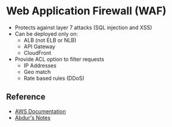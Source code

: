 # Web Application Firewall (WAF)
- Protects against layer 7 attacks (SQL injection and XSS)
- Can be deployed only on:
	- ALB (not ELB or NLB)
	- API Gateway
	- CloudFront
- Provide ACL option to filter requests
	- IP Addresses
	- Geo match
	- Rate based rules (DDoS)

## Reference
- [AWS Documentation](https://docs.aws.amazon.com/shield/)
- [Abdur's Notes](https://notes.arkalim.org/notes/aws%20solutions%20architect%20associate/web%20application%20firewall%20(waf)/)
